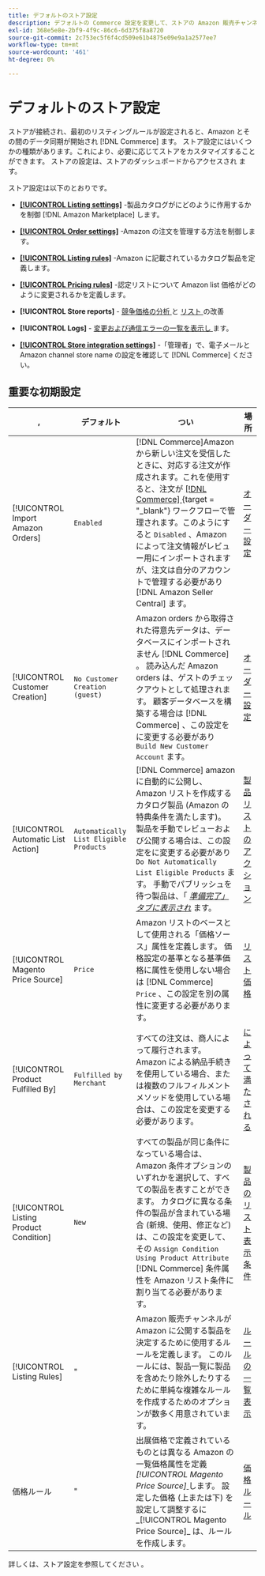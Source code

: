 ```yaml
---
title: デフォルトのストア設定
description: デフォルトの Commerce 設定を変更して、ストアの Amazon 販売チャンネルをカスタマイズします。
exl-id: 368e5e8e-2bf9-4f9c-86c6-6d375f8a8720
source-git-commit: 2c753ec5f6f4cd509e61b4875e09e9a1a2577ee7
workflow-type: tm+mt
source-wordcount: '461'
ht-degree: 0%

---
```


# デフォルトのストア設定

ストアが接続され、最初のリスティングルールが設定されると、Amazon とその間のデータ同期が開始され [!DNL Commerce] ます。 ストア設定にはいくつかの種類があります。これにより、必要に応じてストアをカスタマイズすることができます。 ストアの設定は、ストアのダッシュボードからアクセスされ [ ](./amazon-store-dashboard.md) ます。

ストア設定は以下のとおりです。

- [**[!UICONTROL Listing settings]**](./listing-settings.md) -製品カタログがにどのように作用するかを制御 [!DNL Amazon Marketplace] します。

- [**[!UICONTROL Order settings]**](./order-settings.md) -Amazon の注文を管理する方法を制御します。

- [**[!UICONTROL Listing rules]**](./listing-rules.md) -Amazon に記載されているカタログ製品を定義します。

- [**[!UICONTROL Pricing rules]**](./pricing-products.md) -認定リストについて Amazon list 価格がどのように変更されるかを定義します。

- **[!UICONTROL Store reports]** - [ 競争価格の分析 ](./competitive-price-analysis.md) と [ リスト ](./listing-improvements.md) の改善

- **[!UICONTROL Logs]** - [ 変更および通信エラーの一覧を表示し ](./listing-changes-log.md) [ ](./communication-errors-log.md) ます。

- [**[!UICONTROL Store integration settings]**](./store-integration-settings.md) -「管理者」で、電子メールと Amazon channel store name の設定を確認して [!DNL Commerce] ください。

## 重要な初期設定

| , | デフォルト | つい | 場所 |
|--- |--- |--- |--- |
| [!UICONTROL Import Amazon Orders] | `Enabled` | [!DNL Commerce]Amazon から新しい注文を受信したときに、対応する注文が作成されます。これを使用すると、注文が [[!DNL Commerce]  ](https://docs.magento.com/user-guide/sales/orders.html) {target = &quot;_blank&quot;} ワークフローで管理されます。このようにすると `Disabled` 、Amazon によって注文情報がレビュー用にインポートされますが、注文は自分のアカウントで管理する必要があり [!DNL Amazon Seller Central] ます。 | [オーダー設定](./order-settings.md) |
| [!UICONTROL Customer Creation] | `No Customer Creation (guest)` | Amazon orders から取得された得意先データは、データベースにインポートされません [!DNL Commerce] 。 読み込んだ Amazon orders は、ゲストのチェックアウトとして処理されます。 顧客データベースを構築する場合は [!DNL Commerce] 、この設定をに変更する必要があり `Build New Customer Account` ます。 | [オーダー設定](./order-settings.md) |
| [!UICONTROL Automatic List Action] | `Automatically List Eligible Products` | [!DNL Commerce] amazon に自動的に公開し、Amazon リストを作成するカタログ製品 (Amazon の特典条件を満たします)。 製品を手動でレビューおよび公開する場合は、この設定をに変更する必要があり `Do Not Automatically List Eligible Products` ます。 手動でパブリッシュを待つ製品は、「 [_準備完了」タブに表示され_](./ready-to-list.md) ます。 | [製品リストのアクション](./product-listing-actions.md) |
| [!UICONTROL Magento Price Source] | `Price` | Amazon リストのベースとして使用される「価格ソース」属性を定義します。 価格設定の基準となる基準価格に属性を使用しない場合は [!DNL Commerce] `Price` 、この設定を別の属性に変更する必要があります。 | [リスト価格](./listing-price.md) |
| [!UICONTROL Product Fulfilled By] | `Fulfilled by Merchant` | すべての注文は、商人によって履行されます。 Amazon による納品手続きを使用している場合、または複数のフルフィルメントメソッドを使用している場合は、この設定を変更する必要があります。 | [によって満たされる](./listing-price.md) |
| [!UICONTROL Listing Product Condition] | `New` | すべての製品が同じ条件になっている場合は、Amazon 条件オプションのいずれかを選択して、すべての製品を表すことができます。 カタログに異なる条件の製品が含まれている場合 (新規、使用、修正など) は、この設定を変更して、その `Assign Condition Using Product Attribute` [!DNL Commerce] 条件属性を Amazon リスト条件に割り当てる必要があります。 | [製品のリスト表示条件](./product-listing-condition.md) |
| [!UICONTROL Listing Rules] | &quot; | Amazon 販売チャンネルが Amazon に公開する製品を決定するために使用するルールを定義します。 このルールには、製品一覧に製品を含めたり除外したりするために単純な複雑なルールを作成するためのオプションが数多く用意されています。 | [ルールの一覧表示](./listing-rules.md) |
| 価格ルール | &quot; | 出展価格で定義されているものとは異なる Amazon の一覧価格属性を定義 _[!UICONTROL Magento Price Source]_[ ](./listing-price.md) します。 設定した価格 (上または下) を設定して調整するに_[!UICONTROL Magento Price Source]_ は、ルールを作成します。 | [価格ルール](./pricing-products.md) |

詳しくは、ストア設定を参照してください [ ](./ob-store-review.md) 。
